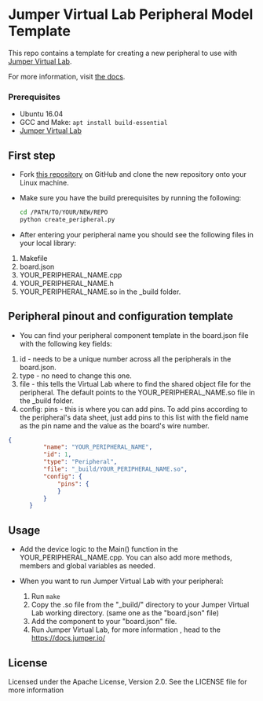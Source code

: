 # Jumper Virtual Lab Peripheral Model Template
This repo contains a template for creating a new peripheral to use with [Jumper Virtual Lab](https://vlab.jumper.io).

For more information, visit [the docs](https://docs.jumper.io).

### Prerequisites
- Ubuntu 16.04
- GCC and Make: `apt install build-essential`
- [Jumper Virtual Lab](https://docs.jumper.io)

## First step
- Fork [this repository](https://github.com/Jumperr-labs/peripheral-template) on GitHub and clone the new repository onto your Linux machine.
- Make sure you have the build prerequisites by running the following:
  
  ```bash
  cd /PATH/TO/YOUR/NEW/REPO
  python create_peripheral.py
  ```

- After entering your peripheral name you should see the following files in your local library:
1. Makefile
2. board.json
2. YOUR_PERIPHERAL_NAME.cpp
3. YOUR_PERIPHERAL_NAME.h
4. YOUR_PERIPHERAL_NAME.so in the _build folder.

## Peripheral pinout and configuration template
- You can find your peripheral component template in the board.json file with the following key fields:
1. id - needs to be a unique number across all the peripherals in the board.json.
2. type - no need to change this one.
3. file - this tells the Virtual Lab where to find the shared object file for the peripheral. The default points to the YOUR_PERIPHERAL_NAME.so file in the _build folder.
4. config: pins - this is where you can add pins. To add pins according to the peripheral's data sheet, just add pins to this list with the field name as the pin name and the value as the board's wire number.


  ```json
  {
			"name": "YOUR_PERIPHERAL_NAME",
			"id": 1,
			"type": "Peripheral",
			"file": "_build/YOUR_PERIPHERAL_NAME.so",
			"config": {
				"pins": {
				}
			}
		}
  ```

## Usage
- Add the device logic to the Main() function in the YOUR_PERIPHERAL_NAME.cpp. You can also add more methods, members and global variables as needed.

- When you want to run Jumper Virtual Lab with your peripheral:
  1. Run `make`
  2. Copy the .so file from the "_build/" directory to your Jumper Virtual Lab working directory. (same one as the "board.json" file) 
  3. Add the component to your "board.json" file.
  4. Run Jumper Virtual Lab, for more information , head to the https://docs.jumper.io/ 


## License
Licensed under the Apache License, Version 2.0. See the LICENSE file for more information
